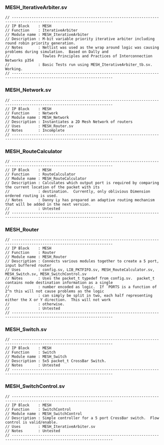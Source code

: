 ### MESH_IterativeArbiter.sv

    // --------------------------------------------------------------------------------------------------------------------
    // IP Block    : MESH
    // Function    : IterativeArbiter
    // Module name : MESH_IterativeArbiter
    // Description : M-bit variable priority iterative arbiter including round robin priority generation.
    // Notes       : Netlist was used as the wrap around logic was causing problems during simulation.  Based on Dally and
    //               Towles Principles and Practices of Interconnection Networks p354
    //             : Basic Tests run using MESH_IterativeArbiter_tb.sv.  Working.
    // --------------------------------------------------------------------------------------------------------------------
    
### MESH_Network.sv

    // --------------------------------------------------------------------------------------------------------------------
    // IP Block    : MESH
    // Function    : Network
    // Module name : MESH_Network
    // Description : Instantiates a 2D Mesh Network of routers
    // Uses        : MESH_Router.sv
    // Notes       : Incomplete
    // --------------------------------------------------------------------------------------------------------------------

### MESH_RouteCalculator

    // --------------------------------------------------------------------------------------------------------------------
    // IP Block    : MESH
    // Function    : RouteCalculator
    // Module name : MESH_RouteCalculator
    // Description : Calculates which output port is required by comparing the current location of the packet with its
    //             : destination.  Currently, only oblivious Dimension ordered routing is used.
    // Notes       : Danny Ly has prepared an adaptive routing mechanism that will be added in the next version.
    //             : Untested
    // --------------------------------------------------------------------------------------------------------------------

### MESH_Router

    // --------------------------------------------------------------------------------------------------------------------
    // IP Block    : MESH
    // Function    : Router
    // Module name : MESH_Router
    // Description : Connects various modules together to create a 5 port, input buffered router
    // Uses        : config.sv, LIB_PKTFIFO.sv, MESH_RouteCalculator.sv, MESH_Switch.sv, MESH_SwitchControl.sv
    // Notes       : Uses the packet_t typedef from config.sv.  packet_t contains node destination information as a single
    //             : number encoded as logic.  If `PORTS is a function of 2^n this will not cause problems as the logic
    //             : can simply be split in two, each half representing either the X or Y direction.  This will not work
    //             : otherwise.
    //             : Untested
    // --------------------------------------------------------------------------------------------------------------------
    
### MESH_Switch.sv

    // --------------------------------------------------------------------------------------------------------------------
    // IP Block    : MESH
    // Function    : Switch
    // Module name : MESH_Switch
    // Description : 5x5 packet_t CrossBar Switch.
    // Notes       : Untested
    // -------------------------------------------------------------------------------------------------------------------- 
    
### MESH_SwitchControl.sv

    // --------------------------------------------------------------------------------------------------------------------
    // IP Block    : MESH
    // Function    : SwitchControl
    // Module name : MESH_SwitchControl
    // Description : Simple controller for a 5 port CrossBar switch.  Flow control is valid/enable.
    // Uses        : MESH_IterativeArbiter.sv
    // Notes       : Untested
    // --------------------------------------------------------------------------------------------------------------------